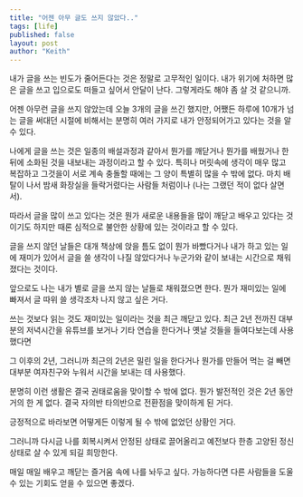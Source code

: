 ```yaml
---
title: "어젠 아무 글도 쓰지 않았다.."
tags: [life]
published: false
layout: post
author: "Keith"
---
```


내가 글을 쓰는 빈도가 줄어든다는 것은 정말로 고무적인 일이다. 내가 위기에 처하면 많은 글을 쓰고 입으로도 떠들고 싶어서 안달이 난다. 그렇게라도 해야 좀 살 것 같으니까.

어젠 아무런 글을 쓰지 않았는데 오늘 3개의 글을 쓰긴 했지만, 어쨌든 하루에 10개가 넘는 글을 써대던 시절에 비해서는 분명히 여러 가지로 내가 안정되어가고 있다는 것을 알 수 있다.

나에게 글을 쓰는 것은 일종의 배설과정과 같아서 뭔가를 깨닫거나 뭔가를 배웠거나 한 뒤에 소화된 것을 내보내는 과정이라고 할 수 있다. 특히나 머릿속에 생각이 매우 많고 복잡하고 그것을이 서로 계속 충돌할 때에는 그 양이 특별히 많을 수 밖에 없다. 마치 배탈이 나서 밤새 화장실을 들락거렸다는 사람들 처럼이나 (나는 그랬던 적이 없다 살면서).

따라서 글을 많이 쓰고 있다는 것은 뭔가 새로운 내용들을 많이 깨닫고 배우고 있다는 것이기도 하지만 때론 심적으로 불안한 상황에 있는 것이라고 할 수 있다. 

글을 쓰지 않던 날들은 대개 책상에 앉을 틈도 없이 뭔가 바빴다거나 내가 하고 있는 일에 재미가 있어서 글을 쓸 생각이 나질 않았다거나 누군가와 같이 보내는 시간으로 채워졌다는 것이다. 

앞으로도 나는 내가 별로 글을 쓰지 않는 날들로 채워졌으면 한다. 뭔가 재미있는 일에 빠져서 글 따위 쓸 생각조차 나지 않고 싶은 거다. 

쓰는 것보다 읽는 것도 재미있는 일이라는 것을 최근 깨닫고 있다. 최근 2년 전까진 대부분의 저녁시간을 유튜브를 보거나 기타 연습을 한다거나 옛날 것들을 들여다보는데 사용했다면

그 이후의 2년, 그러니까 최근의 2년은 밀린 일을 한다거나 뭔가를 만들어 먹는 걸 빼면 대부분 여자친구와 누워서 시간을 보내는 데 사용했다. 

분명히 이런 생활은 결국 권태로움을 맞이할 수 밖에 없다. 뭔가 발전적인 것은 2년 동안 거의 한 게 없다. 결국 자의반 타의반으로 전환점을 맞이하게 된 거다.

긍정적으로 바라보면 어떻게든 이렇게 될 수 밖에 없었던 상황인 거다. 

그러니까 다시금 나를 회복시켜서 안정된 상태로 끌어올리고 예전보다 한층 고양된 정신 상태로 살 수 있게 되길 희망한다. 

매일 매일 배우고 깨닫는 즐거움 속에 나를 놔두고 싶다. 가능하다면 다른 사람들을 도울 수 있는 기회도 얻을 수 있으면 좋겠다.